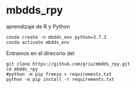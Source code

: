 # mbdds_rpy
aprendizaje de R y Python

```
conda create -n mbdds_env python=3.7.3
conda activate mbdds_env
```

Entramos en el direcorio del 

```
git clone https://github.com/griu/mbdds_rpy.git
cd mbdds_rpy
#python -m pip freeze > requirements.txt
python -m pip install -r requirements.txt
```
